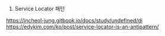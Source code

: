 1. Service Locator 패턴

https://incheol-jung.gitbook.io/docs/study/undefined/di
https://edykim.com/ko/post/service-locator-is-an-antipattern/
